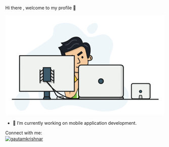 Hi there , welcome to my profile 👋

<img src="https://raw.githubusercontent.com/ErsinMandaci/ErsinMandaci/main/web.gif" width="auto">


- 🔭 I’m currently working on mobile application development.



Connect with me:
<br>
<a href="https://linkedin.com/in//ersin-mandaci/" target="blank"><img align="center" src="https://raw.githubusercontent.com/rahuldkjain/github-profile-readme-generator/master/src/images/icons/Social/linked-in-alt.svg" alt="gautamkrishnar" height="30" width="40" /></a>



